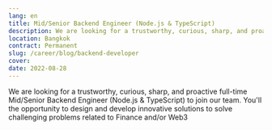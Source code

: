 ```yaml
---
lang: en
title: Mid/Senior Backend Engineer (Node.js & TypeScript)
description: We are looking for a trustworthy, curious, sharp, and proactive full-time Mid/Senior Backend Engineer (Node.js & TypeScript) to join our team. You'll the opportunity to design and develop innovative solutions to solve challenging problems related to Finance and/or Web3
location: Bangkok
contract: Permanent
slug: /career/blog/backend-developer
cover: 
date: 2022-08-28
---
```


We are looking for a trustworthy, curious, sharp, and proactive full-time Mid/Senior Backend Engineer (Node.js & TypeScript) to join our team. You'll
the opportunity to design and develop innovative solutions to solve challenging problems related to Finance and/or Web3
